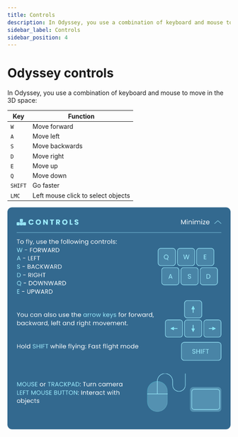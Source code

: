 ```yaml
---
title: Controls
description: In Odyssey, you use a combination of keyboard and mouse to move in the 3D space. Let’s see what they are.
sidebar_label: Controls
sidebar_position: 4
---
```

# Odyssey controls

In Odyssey, you use a combination of keyboard and mouse to move in the 3D space:

|Key|Function|
|---|---|
| `W` | Move forward |
| `A` | Move left|
| `S` | Move backwards |
| `D` | Move right |
| `E` | Move up |
| `Q` | Move down |
| `SHIFT` | Go faster |
| `LMC` | Left mouse click to select objects |

![Keyboard and mouse controls for Odyssey](img/COntrols.png)
